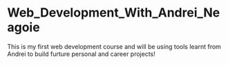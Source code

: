 # Web_Development_With_Andrei_Neagoie
This is my first web development course and will be using tools learnt from Andrei to build furture personal and career projects!

